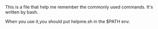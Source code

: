 This is a file that help me remember the commonly used commands.
It's written by bash.

When you use it,you should put helpme.sh in the $PATH env.
